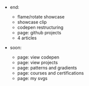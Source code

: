 - end: 
    - flame/rotate showcase
    - showcase clip
    - codepen restructuring
    - page: github projects
    - 4 articles

- soon:
    - page: view codepen
    - page: view projects
    - page: patterns and gradients
    - page: courses and certifications
    - page: my svgs